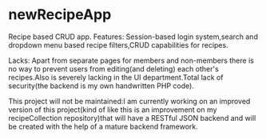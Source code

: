 # newRecipeApp
Recipe based CRUD app.
 Features:
    Session-based login system,search and dropdown menu based recipe filters,CRUD capabilities for recipes.
    
 Lacks:
    Apart from separate pages for members and non-members there is no way to prevent users from editing(and deleting) each other's recipes.Also is severely lacking in the UI department.Total lack of security(the backend is my own handwritten PHP code).
    
    
 This project will not be maintained:I am currently working on an improved version of this project(kind of like this is an improvement on my recipeCollection repository)that will have a RESTful JSON backend and will be created with the help of a mature backend framework.
